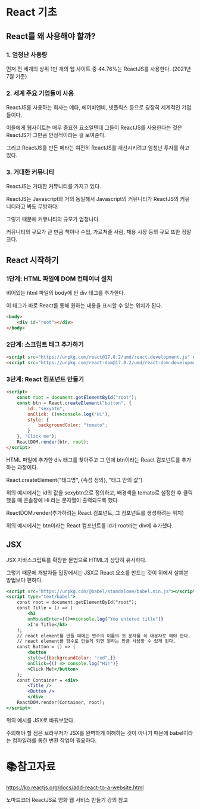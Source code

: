 # React 기초

## React를 왜 사용해야 할까?

### 1. 엄청난 사용량

먼저 전 세계의 상위 1만 개의 웹 사이트 중 44.76%는 ReactJS를 사용한다. (2021년 7월 기준)



### 2. 세계 주요 기업들이 사용

ReactJS를 사용하는 회사는 메타, 에어비앤비, 넷플릭스 등으로 굉장히 세계적인 기업들이다.

이들에게 웹사이트는 매우 중요한 요소일텐데 그들이 ReactJS를 사용한다는 것은 ReactJS가 그만큼 안정적이라는 걸 보여준다.

그리고 ReactJS를 만든 메타는 여전히 ReactJS를 개선시키려고 엄청난 투자를 하고 있다.



### 3. 거대한 커뮤니티

ReactJS는 거대한 커뮤니티를 가지고 있다.

ReactJS는 Javascript와 거의 동일해서 Javascript의 커뮤니티가 ReactJS의 커뮤니티라고 봐도 무방하다.

그렇기 때문에 커뮤니티의 규모가 엄청나다.

커뮤니티의 규모가 큰 만큼 책이나 수업, 가르쳐줄 사람, 채용 시장 등의 규모 또한 정말 크다.



## React 시작하기

### 1단계: HTML 파일에 DOM 컨테이너 설치

비어있는 html 파일의 body에 빈 div 태그를 추가한다.

이 태그가 바로 React를 통해 원하는 내용을 표시할 수 있는 위치가 된다.

```html
<body>
    <div id="root"></div>
</body>
```



### 2단계: 스크립트 태그 추가하기

```html
<script src="https://unpkg.com/react@17.0.2/umd/react.development.js" crossorigin></script>
<script src="https://unpkg.com/react-dom@17.0.2/umd/react-dom.development.js" crossorigin></script>
```



### 3단계: React 컴포넌트 만들기

```html
<script>
    const root = document.getElementById("root");
    const btn = React.createElement("button", {
        id: "sexybtn", 
    	onClick: ()=>console.log("Hi"),
        style: {
            backgroundColor: "tomato";
        }
    }, "Click me");
    ReactDOM.render(btn, root);
</script>
```

HTML 파일에 추가한 div 태그를 찾아주고 그 안에 btn이라는 React 컴포넌트를 추가하는 과정이다.



React.createElement("태그명", {속성 정의}, "태그 안의 값")

위의 예시에서는 id의 값을 sexybtn으로 정의하고, 배경색을 tomato로 설정한 후 클릭했을 때 콘솔창에 Hi 라는 문자열이 출력되도록 했다.



ReactDOM.render(추가하려는 React 컴포넌트, 그 컴포넌트를 생성하려는 위치)

위의 예시에서는 btn이라는 React 컴포넌트를 id가 root라는 div에 추가했다. 



## JSX

JSX 자바스크립트를 확장한 문법으로 HTML과 상당히 유사하다.

그렇기 때문에 개발자들 입장에서는 JSX로 React 요소를 만드는 것이 위에서 살펴본 방법보다 편하다.

```jsx
<script src="https://unpkg.com/@babel/standalone/babel.min.js"></script>
<script type="text/babel">
    const root = document.getElementById("root");
    const Title = () => (
        <h3
        onMouseEnter={()=>console.log("You entered title")}
        >I'm Title</h3>
    );
    // react element를 만들 때에는 변수의 이름의 첫 문자를 꼭 대문자로 해야 한다.
    // react element를 함수로 만들게 되면 원하는 만큼 사용할 수 있게 된다. 
    const Button = () => (
        <button
        style={{backgroundColor: "red",}}
        onClick={() => console.log("Hi!")}
        >Click Me!</button>
    );
    const Container = <div>
        <Title />
        <Button />
        </div>
    ReactDOM.render(Container, root);
</script>
```

위의 예시를 JSX로 바꿔보았다.

주의해야 할 점은 브라우저가 JSX를 완벽하게 이해하는 것이 아니기 때문에 babel이라는 컴파일러를 통한 변환 작업이 필요하다.



# :books:참고자료

https://ko.reactjs.org/docs/add-react-to-a-website.html

노마드코더 ReactJS로 영화 웹 서비스 만들기 강의 참고